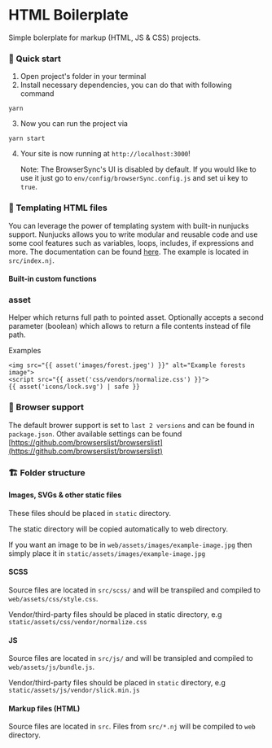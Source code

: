 # HTML Boilerplate

Simple bolerplate for markup (HTML, JS & CSS) projects.

### 🚀 Quick start

1. Open project's folder in your terminal
2. Install necessary dependencies, you can do that with following command

```ssh
yarn
```

3. Now you can run the project via

```ssh
yarn start
```

4. Your site is now running at `http://localhost:3000`!

    Note: The BrowserSync's UI is disabled by default. If you would like to use it just go to `env/config/browserSync.config.js` and set ui key to `true`.

### 🔷 Templating HTML files

You can leverage the power of templating system with built-in nunjucks support. Nunjucks allows you to write modular and reusable code and use some cool features such as variables, loops, includes, if expressions and more. The documentation can be found [here](https://mozilla.github.io/nunjucks/templating.nj). The example is located in `src/index.nj`.

#### Built-in custom functions

### asset 

Helper which returns full path to pointed asset. Optionally accepts a second parameter
(boolean) which allows to return a file contents instead of file path.

Examples

```
<img src="{{ asset('images/forest.jpeg') }}" alt="Example forests image">
<script src="{{ asset('css/vendors/normalize.css') }}">
{{ asset('icons/lock.svg') | safe }}
```

### 🔧 Browser support

The default brower support is set to `last 2 versions` and can be found in `package.json`. Other available settings can be found [https://github.com/browserslist/browserslist](https://github.com/browserslist/browserslist)

### 🏗 Folder structure

#### Images, SVGs & other static files

These files should be placed in `static` directory.

The static directory will be copied automatically to web directory.

If you want an image to be in `web/assets/images/example-image.jpg` then simply place it in `static/assets/images/example-image.jpg`

#### SCSS

Source files are located in `src/scss/` and will be transpiled and compiled to `web/assets/css/style.css`.

Vendor/third-party files should be placed in static directory, e.g `static/assets/css/vendor/normalize.css`

#### JS

Source files are located in `src/js/` and will be transipled and compiled to `web/assets/js/bundle.js`.

Vendor/third-party files should be placed in `static` directory, e.g `static/assets/js/vendor/slick.min.js`

#### Markup files (HTML)

Source files are located in `src`. Files from `src/*.nj` will be compiled to `web` directory.
